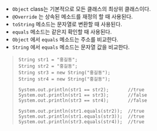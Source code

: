 - `Object` class는 기본적으로 모든 클래스의 최상위 클래스이다.
- `@Override` 는 상속된 메소드를 재정의 할 때 사용된다.
- `toString` 메소드는 문자열로 변환할 때 사용된다.
- `equals` 메소드는 같은지 확인할 때 사용된다.
- `Object` 에서 `equals` 메소드는 주소를 비교한다.
- `String` 에서 `equals` 메소드는 문자열 값을 비교한다.
> ```
> String str1 = "홍길동";
> String str2 = "홍길동";
> String str3 = new String("홍길동");
> String str4 = new String("홍길동");
> 
> System.out.println(str1 == str2);       //true
> System.out.println(str1 == str3);       //false
> System.out.println(str3 == str4);       //false
> 
> System.out.println(str1.equals(str2));  //true
> System.out.println(str1.equals(str3));  //true
> System.out.println(str3.equals(str4));  //true
> ```
